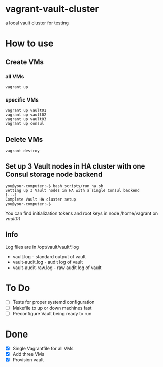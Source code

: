 # vagrant-vault-cluster
a local vault cluster for testing

# How to use
## Create VMs
### all VMs
    vagrant up

### specific VMs
    vagrant up vault01
    vagrant up vault02
    vagrant up vault03
    vagrant up consul
    
## Delete VMs
    vagrant destroy

## Set up 3 Vault nodes in HA cluster with one Consul storage node backend
    you@your-computer:~$ bash scripts/run_ha.sh 
    Setting up 3 Vault nodes in HA with a single Consul backend
    [...]
    Complete Vault HA cluster setup
    you@your-computer:~$

You can find initialization tokens and root keys in node /home/vagrant on *vault01*

## Info
Log files are in /opt/vault/vault*.log

- vault.log - standard output of vault
- vault-audit.log - audit log of vault
- vault-audit-raw.log - raw audit log of vault
    
# To Do
- [ ] Tests for proper systemd configuration
- [ ] Makefile to up or down machines fast
- [ ] Preconfigure Vault being ready to run

# Done
- [x] Single Vagrantfile for all VMs
- [x] Add three VMs
- [x] Provision vault
